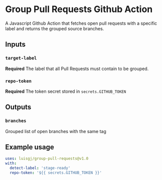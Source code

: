 # Group Pull Requests Github Action

A Javascript Github Action that fetches open pull requests with a specific label and returns the grouped source branches.

## Inputs

### `target-label`

**Required** The label that all Pull Requests must contain to be grouped.

### `repo-token`

**Required** The token secret stored in `secrets.GITHUB_TOKEN`

## Outputs

### `branches`

Grouped list of open branches with the same tag

## Example usage

```yaml
uses: luisgj/group-pull-requests@v1.0
with:
  detect-label: 'stage-ready'
  repo-token: '${{ secrets.GITHUB_TOKEN }}'
```
